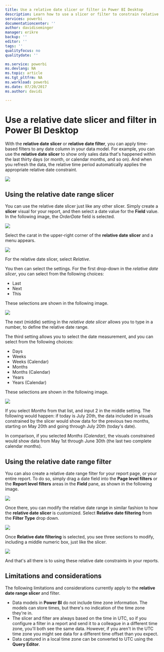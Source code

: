 ```yaml
---
title: Use a relative date slicer or filter in Power BI Desktop
description: Learn how to use a slicer or filter to constrain relative date ranges in Power BI Desktop
services: powerbi
documentationcenter: ''
author: davidiseminger
manager: erikre
backup: ''
editor: ''
tags: ''
qualityfocus: no
qualitydate: ''

ms.service: powerbi
ms.devlang: NA
ms.topic: article
ms.tgt_pltfrm: NA
ms.workload: powerbi
ms.date: 07/20/2017
ms.author: davidi

---
```

# Use a relative date slicer and filter in Power BI Desktop
With the **relative date slicer** or **relative date filter**, you can apply time-based filters to any date column in your data model. For example, you can use the **relative date slicer** to show only sales data that's happened within the last thirty days (or month, or calendar months, and so on). And when you refresh the data, the relative time period automatically applies the appropriate relative date constraint.

![](media/powerbi-desktop-slicer-filter-date-range/relative-date-range-slicer-filter_01.png)

## Using the relative date range slicer
You can use the relative date slicer just like any other slicer. Simply create a **slicer** visual for your report, and then select a date value for the **Field** value. In the following image, the *OrderDate* field is selected.

![](media/powerbi-desktop-slicer-filter-date-range/relative-date-range-slicer-filter_02.png)

Select the carat in the upper-right corner of the **relative date slicer** and a menu appears.

![](media/powerbi-desktop-slicer-filter-date-range/relative-date-range-slicer-filter_03.png)

For the relative date slicer, select *Relative*.

You then can select the settings. For the first drop-down in the *relative date slicer*, you can select from the following choices:

* Last
* Next
* This

These selections are shown in the following image.

![](media/powerbi-desktop-slicer-filter-date-range/relative-date-range-slicer-filter_04.png)

The next (middle) setting in the *relative date slicer* allows you to type in a number, to define the relative date range.

The third setting allows you to select the date measurement, and you can select from the following choices:

* Days
* Weeks
* Weeks (Calendar)
* Months
* Months (Calendar)
* Years
* Years (Calendar)

These selections are shown in the following image.

![](media/powerbi-desktop-slicer-filter-date-range/relative-date-range-slicer-filter_05.png)

If you select *Months* from that list, and input 2 in the middle setting. The following would happen: if today is July 20th, the data included in visuals constrained by the slicer would show data for the previous two months, starting on May 20th and going through July 20th (today's date).

In comparison, if you selected *Months (Calendar)*, the visuals constrained would show data from May 1st through June 30th (the last two complete calendar months).

## Using the relative date range filter
You can also create a relative date range filter for your report page, or your entire report. To do so, simply drag a date field into the **Page level filters** or the **Report level filters** areas in the **Field** pane, as shown in the following image.

![](media/powerbi-desktop-slicer-filter-date-range/relative-date-range-slicer-filter_06.png)

Once there, you can modify the relative date range in similar fashion to how the **relative date slicer** is customized. Select **Relative date filtering** from the **Filter Type** drop down.

![](media/powerbi-desktop-slicer-filter-date-range/relative-date-range-slicer-filter_07.png)

Once **Relative date filtering** is selected, you see three sections to modify, including a middle numeric box, just like the slicer.

![](media/powerbi-desktop-slicer-filter-date-range/relative-date-range-slicer-filter_08.png)

And that's all there is to using these relative date constraints in your reports.

## Limitations and considerations
The following limitations and considerations currently apply to the **relative date range slicer** and filter.

* Data models in **Power BI** do not include time zone information. The models can store times, but there's no indication of the time zone they're in.
* The slicer and filter are always based on the time in UTC, so if you configure a filter in a report and send it to a colleague in a different time zone, you'll both see the same data. However, if you aren't in the UTC time zone you might see data for a different time offset than you expect.
* Data captured in a local time zone can be converted to UTC using the **Query Editor**.

